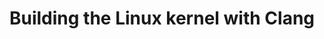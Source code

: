 ---
categories:
- bkk19
description: Linaro has been building on KernelCI to handle continuous integration
  of the Linux kernel with multiple different compilers and compiler versions. This
  is used for catching regressions upstream in the Linux kernel and LLVM code bases.
  This helps ensure that Android and ChromeOS can reliably ship LTS branches of the
  kernel built with Clang. Come learn more about building Linux kernels with Clang,
  and how Linaro is helping enable this work via KernelCI.
image:
  featured: 'true'
  path: /assets/images/featured-images/bkk19/BKK19-112.png
session_attendee_num: '16'
session_id: BKK19-112
session_room: Session Room 1 (Lotus 1-2)
session_slot:
  end_time: '2019-04-01 15:25:00'
  start_time: '2019-04-01 15:00:00'
session_speakers:
- speaker_bio: Nick Desaulniers is a software engineer at Google working on compiling
    the Linux Kernel with Clang (and LLVM).<br><br>Nick has previously worked on TensorFlow’s
    Accelerated Linear Algebra (XLA) JIT compiler for Tensor Processing Units (TPUs),
    and the Linux kernel for the Nexus and Pixel phones while at Google.<br><br>Nick
    also hacked on open source projects like Firefox, Firefox OS, Emscripten, and
    Rust at Mozilla.<br><br>Contributing to Open Source software and an accessible
    Internet for all are some of the things that Nick is most passionate about.
  speaker_company: Google
  speaker_image: /assets/images/speakers/bkk19/nicholas-desaulniers.jpg
  speaker_location: ''
  speaker_name: Nicholas Desaulniers
  speaker_position: Software Engineer
  speaker_username: ndesaulniers
- speaker_bio: ''
  speaker_company: Google
  speaker_image: /assets/images/speakers/placeholder.jpg
  speaker_location: ''
  speaker_name: Tri Vo
  speaker_position: Software Engineer
  speaker_username: trong
session_track: Linux Kernel
tag: session
tags:
- Android
- Open Source Development
- Linux Kernel
- Validation and CI
title: Building the Linux kernel with Clang
---